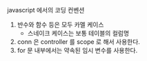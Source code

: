 javascript 에서의 코딩 컨벤션 

1. 뱐수와 함수 등은 모두 카멜 케이스 
    - 스네이크 케이스는 보통 테이블의 컬럼명 
2. conn 은 controller 를 scope 로 해서 사용한다. 
3. for 문 내부에서는 약속된 임시 변수를 사용한다.